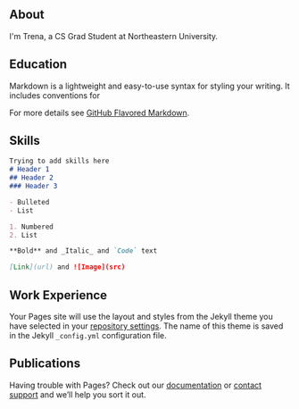 ## About

I'm Trena, a CS Grad Student at Northeastern University.

## Education

Markdown is a lightweight and easy-to-use syntax for styling your writing. It includes conventions for

For more details see [GitHub Flavored Markdown](https://guides.github.com/features/mastering-markdown/).

## Skills

```markdown
Trying to add skills here
# Header 1
## Header 2
### Header 3

- Bulleted
- List

1. Numbered
2. List

**Bold** and _Italic_ and `Code` text

[Link](url) and ![Image](src)
```

## Work Experience


Your Pages site will use the layout and styles from the Jekyll theme you have selected in your [repository settings](https://github.com/trena-dhingra/trena-dhingra.github.io/settings). The name of this theme is saved in the Jekyll `_config.yml` configuration file.

## Publications

Having trouble with Pages? Check out our [documentation](https://docs.github.com/categories/github-pages-basics/) or [contact support](https://github.com/contact) and we’ll help you sort it out.
